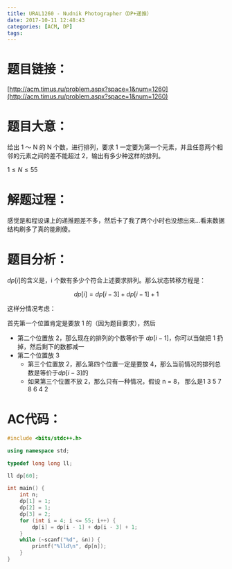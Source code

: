```yaml
---
title: URAL1260 - Nudnik Photographer（DP+递推）
date: 2017-10-11 12:48:43
categories: [ACM, DP]
tags:
---
```

# 题目链接：

[http://acm.timus.ru/problem.aspx?space=1&num=1260](http://acm.timus.ru/problem.aspx?space=1&num=1260)

# 题目大意：

给出 1 ～ N 的 N 个数，进行排列，要求 1 一定要为第一个元素，并且任意两个相邻的元素之间的差不能超过 2，输出有多少种这样的排列。

$1\le N \le 55$

# 解题过程：

感觉是和程设课上的递推题差不多，然后卡了我了两个小时也没想出来...看来数据结构刷多了真的能刷傻。

# 题目分析：

$dp[i]$的含义是，i 个数有多少个符合上述要求排列。那么状态转移方程是：

$$dp[i] = dp[i - 3] + dp[i - 1] + 1$$

这样分情况考虑：

首先第一个位置肯定是要放 1 的（因为题目要求），然后

+ 第二个位置放 2，那么现在的排列的个数等价于 $dp[i - 1]$，你可以当做把 1 扔掉，然后剩下的数都减一
+ 第二个位置放 3
  + 第三个位置放 2，那么第四个位置一定是要放 4，那么当前情况的排列总数是等价于$dp[i - 3]$的
  + 如果第三个位置不放 2，那么只有一种情况，假设 n = 8， 那么是1 3 5 7 8 6 4 2


# AC代码：
```cpp
#include <bits/stdc++.h>

using namespace std;

typedef long long ll;

ll dp[60];

int main() {
    int n;
    dp[1] = 1;
    dp[2] = 1;
    dp[3] = 2;
    for (int i = 4; i <= 55; i++) {
        dp[i] = dp[i - 1] + dp[i - 3] + 1;
    }
    while (~scanf("%d", &n)) {
        printf("%lld\n", dp[n]);
    }
}
```